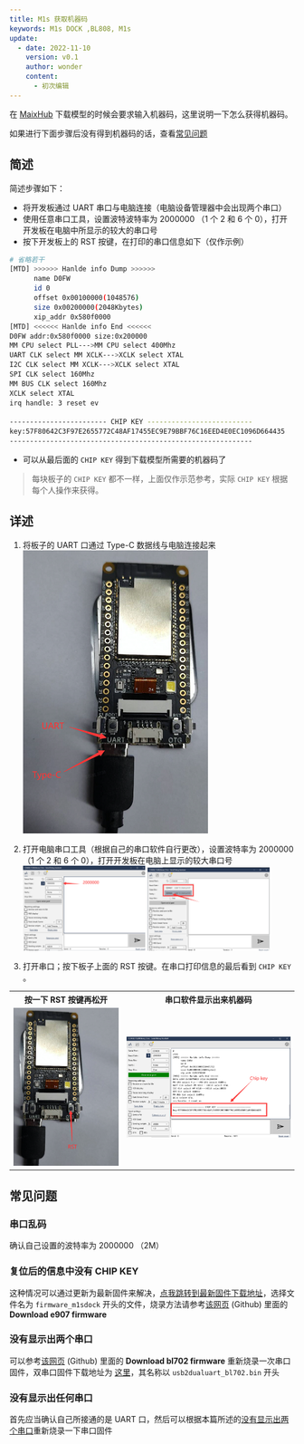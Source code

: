 ```yaml
---
title: M1s 获取机器码
keywords: M1s DOCK ,BL808, M1s
update:
  - date: 2022-11-10
    version: v0.1
    author: wonder
    content:
      - 初次编辑
---
```


在 [MaixHub](https://maixhub.com/) 下载模型的时候会要求输入机器码，这里说明一下怎么获得机器码。

如果进行下面步骤后没有得到机器码的话，查看[常见问题](#常见问题)

## 简述

简述步骤如下：
- 将开发板通过 UART 串口与电脑连接（电脑设备管理器中会出现两个串口）
- 使用任意串口工具，设置波特波特率为 2000000 （1 个 2 和 6 个 0），打开开发板在电脑中所显示的较大的串口号
- 按下开发板上的 RST 按键，在打印的串口信息如下（仅作示例）

```bash
# 省略若干
[MTD] >>>>>> Hanlde info Dump >>>>>>
      name D0FW
      id 0
      offset 0x00100000(1048576)
      size 0x00200000(2048Kbytes)
      xip_addr 0x580f0000
[MTD] <<<<<< Hanlde info End <<<<<<
D0FW addr:0x580f0000 size:0x200000
MM CPU select PLL--->MM CPU select 400Mhz
UART CLK select MM XCLK--->XCLK select XTAL
I2C CLK select MM XCLK--->XCLK select XTAL
SPI CLK select 160Mhz
MM BUS CLK select 160Mhz
XCLK select XTAL
irq handle: 3 reset ev

------------------------ CHIP KEY --------------------------
key:57F80642C3F97E2655772C48AF17455EC9E79BBF76C16EED4E0EC1096D664435
------------------------------------------------------------
```

- 可以从最后面的 `CHIP KEY` 得到下载模型所需要的机器码了

> 每块板子的 `CHIP KEY` 都不一样，上面仅作示范参考，实际 `CHIP KEY` 根据每个人操作来获得。

## 详述

1. 将板子的 UART 口通过 Type-C 数据线与电脑连接起来
   ![uart_connect](./assets/get_key/uart_connect.png)

2. 打开电脑串口工具（根据自己的串口软件自行更改），设置波特率为 2000000 （1 个 2 和 6 个 0），打开开发板在电脑上显示的较大串口号
   <img src="./assets/get_key/baudrate_2000000.png" width=45% alt="baudrate_2000000">
   <img src="./assets/get_key/bigger_com_port.png" width=45% alt="bigger_com_port">

3. 打开串口；按下板子上面的 RST 按键。在串口打印信息的最后看到 `CHIP KEY` 。

<table>
    <tr>
    <th>按一下 RST 按键再松开</th>
    <th>串口软件显示出来机器码</th>
    </tr>
    <tr>
    <td><img src="./assets/get_key/rst_key.png" alt="rst_key"></td>
    <td><img src="./assets/get_key/chip_key.png" alt="chip_key"></td>
    </tr>
</table>

## 常见问题

### 串口乱码

确认自己设置的波特率为 2000000 （2M）

### 复位后的信息中没有 CHIP KEY

这种情况可以通过更新为最新固件来解决，[点我跳转到最新固件下载地址](https://dl.sipeed.com/shareURL/MAIX/M1s/M1s_Dock/7_Firmware)，选择文件名为 `firmware_m1sdock` 开头的文件，烧录方法请参考[该网页](https://github.com/sipeed/M1s_BL808_example) (Github) 里面的 **Download e907 firmware**

### 没有显示出两个串口

可以参考[该网页](https://github.com/sipeed/M1s_BL808_example) (Github) 里面的 **Download bl702 firmware** 重新烧录一次串口固件，双串口固件下载地址为 [这里](https://dl.sipeed.com/shareURL/MAIX/M1s/M1s_Dock/7_Firmware)，其名称以 `usb2dualuart_bl702.bin` 开头

### 没有显示出任何串口

首先应当确认自己所接通的是 UART 口，然后可以根据本篇所述的[没有显示出两个串口](#没有显示出两个串口)重新烧录一下串口固件